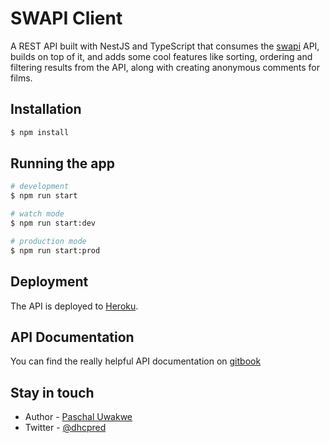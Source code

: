 # SWAPI Client
A REST API built with NestJS and TypeScript that consumes
the [swapi](https://swapi.py4e.com) API, builds on top of
it, and adds some cool features like sorting, ordering and
filtering results from the API, along with creating anonymous
comments for films.

## Installation

```bash
$ npm install
```

## Running the app

```bash
# development
$ npm run start

# watch mode
$ npm run start:dev

# production mode
$ npm run start:prod
```

## Deployment
The API is deployed to [Heroku](http://swapi-nestjs.herokuapp.com).

## API Documentation
You can find the really helpful API documentation on 
[gitbook](https://blaizepaschal.gitbook.io/swapi-client-1/)

## Stay in touch

- Author - [Paschal Uwakwe](http://linkedin.com/in/paschal-uwakwe-898a871a8)
- Twitter - [@dhcpred](https://twitter.com/dhcpred)



